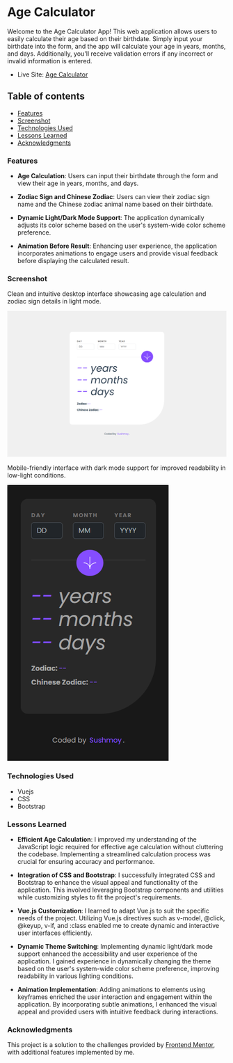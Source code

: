 # Age Calculator

Welcome to the Age Calculator App! 
This web application allows users to easily calculate their age based on their birthdate. Simply input your birthdate into the form, and the app will calculate your age in years, months, and days. Additionally, you'll receive validation errors if any incorrect or invalid information is entered.

- Live Site: [Age Calculator](https://sushcod3.github.io/age-calculator/)

## Table of contents

- [Features](#features)
- [Screenshot](#screenshot)
- [Technologies Used](#technologies-used)
- [Lessons Learned](#lessons-learned)
- [Acknowledgments](#acknowledgments)

### Features

- **Age Calculation**: Users can input their birthdate through the form and view their age in years, months, and days.

- **Zodiac Sign and Chinese Zodiac**: Users can view their zodiac sign name and the Chinese zodiac animal name based on their birthdate.

- **Dynamic Light/Dark Mode Support**: The application dynamically adjusts its color scheme based on the user's system-wide color scheme preference.

- **Animation Before Result**: Enhancing user experience, the application incorporates animations to engage users and provide visual feedback before displaying the calculated result.

### Screenshot

Clean and intuitive desktop interface showcasing age calculation and zodiac sign details in light mode.

![Desktop Screenshot](./src/assets/screenshots/screenshot-desktop.png)

Mobile-friendly interface with dark mode support for improved readability in low-light conditions.

![Mobile Screenshot](./src/assets/screenshots/screenshot-mobile-dark.png)

### Technologies Used

- Vuejs
- CSS
- Bootstrap

### Lessons Learned

- **Efficient Age Calculation**: I improved my understanding of the JavaScript logic required for effective age calculation without cluttering the codebase. Implementing a streamlined calculation process was crucial for ensuring accuracy and performance.

- **Integration of CSS and Bootstrap**: I successfully integrated CSS and Bootstrap to enhance the visual appeal and functionality of the application. This involved leveraging Bootstrap components and utilities while customizing styles to fit the project's requirements.

- **Vue.js Customization**: I learned to adapt Vue.js to suit the specific needs of the project. Utilizing Vue.js directives such as v-model, @click, @keyup, v-if, and :class enabled me to create dynamic and interactive user interfaces efficiently.

- **Dynamic Theme Switching**: Implementing dynamic light/dark mode support enhanced the accessibility and user experience of the application. I gained experience in dynamically changing the theme based on the user's system-wide color scheme preference, improving readability in various lighting conditions.

- **Animation Implementation**: Adding animations to elements using keyframes enriched the user interaction and engagement within the application. By incorporating subtle animations, I enhanced the visual appeal and provided users with intuitive feedback during interactions.

### Acknowledgments

This project is a solution to the challenges provided by [Frontend Mentor](https://www.frontendmentor.io/solutions/efficient-age-calculation-with-javascript-and-vuejs-validation-L9dCXc8B0f), with additional features implemented by me. 
